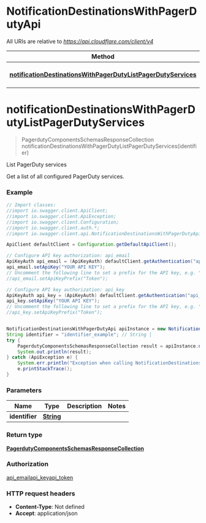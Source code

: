 # NotificationDestinationsWithPagerDutyApi

All URIs are relative to *https://api.cloudflare.com/client/v4*

Method | HTTP request | Description
------------- | ------------- | -------------
[**notificationDestinationsWithPagerDutyListPagerDutyServices**](NotificationDestinationsWithPagerDutyApi.md#notificationDestinationsWithPagerDutyListPagerDutyServices) | **GET** /accounts/{identifier}/alerting/v3/destinations/pagerduty | List PagerDuty services

<a name="notificationDestinationsWithPagerDutyListPagerDutyServices"></a>
# **notificationDestinationsWithPagerDutyListPagerDutyServices**
> PagerdutyComponentsSchemasResponseCollection notificationDestinationsWithPagerDutyListPagerDutyServices(identifier)

List PagerDuty services

Get a list of all configured PagerDuty services.

### Example
```java
// Import classes:
//import io.swagger.client.ApiClient;
//import io.swagger.client.ApiException;
//import io.swagger.client.Configuration;
//import io.swagger.client.auth.*;
//import io.swagger.client.api.NotificationDestinationsWithPagerDutyApi;

ApiClient defaultClient = Configuration.getDefaultApiClient();

// Configure API key authorization: api_email
ApiKeyAuth api_email = (ApiKeyAuth) defaultClient.getAuthentication("api_email");
api_email.setApiKey("YOUR API KEY");
// Uncomment the following line to set a prefix for the API key, e.g. "Token" (defaults to null)
//api_email.setApiKeyPrefix("Token");

// Configure API key authorization: api_key
ApiKeyAuth api_key = (ApiKeyAuth) defaultClient.getAuthentication("api_key");
api_key.setApiKey("YOUR API KEY");
// Uncomment the following line to set a prefix for the API key, e.g. "Token" (defaults to null)
//api_key.setApiKeyPrefix("Token");


NotificationDestinationsWithPagerDutyApi apiInstance = new NotificationDestinationsWithPagerDutyApi();
String identifier = "identifier_example"; // String | 
try {
    PagerdutyComponentsSchemasResponseCollection result = apiInstance.notificationDestinationsWithPagerDutyListPagerDutyServices(identifier);
    System.out.println(result);
} catch (ApiException e) {
    System.err.println("Exception when calling NotificationDestinationsWithPagerDutyApi#notificationDestinationsWithPagerDutyListPagerDutyServices");
    e.printStackTrace();
}
```

### Parameters

Name | Type | Description  | Notes
------------- | ------------- | ------------- | -------------
 **identifier** | [**String**](.md)|  |

### Return type

[**PagerdutyComponentsSchemasResponseCollection**](PagerdutyComponentsSchemasResponseCollection.md)

### Authorization

[api_email](../README.md#api_email)[api_key](../README.md#api_key)[api_token](../README.md#api_token)

### HTTP request headers

 - **Content-Type**: Not defined
 - **Accept**: application/json

